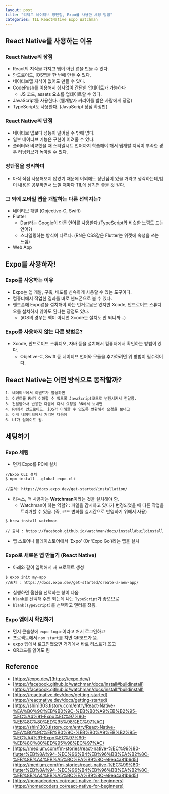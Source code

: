 ```yaml
---
layout: post
title: "리엑트 네이티브 장단점, Expo를 사용한 세팅 방법"
categories: TIL ReactNative Expo Watchman
---
```


## React Native를 사용하는 이유

### React Native의 장점

- React의 지식을 가지고 웹이 아닌 앱을 만들 수 있다.
- 안드로이드, IOS앱을 한 번에 만들 수 있다.
- 네이티브앱 지식이 없어도 만들 수 있다.
- CodePush를 이용해서 심사없이 간단한 업데이트가 가능하다
  - JS 코드, assets 요소를 업데이트할 수 있다.
- JavaScript를 사용한다. (웹개발자 커리어를 밟은 사람에게 장점)
- TypeScript도 사용한다. (JavaScript 장점 확장판)

### React Native의 단점

- 네이티브 앱보다 성능이 떨어질 수 밖에 없다.
- 일부 네이티브 기능은 구현이 어려울 수 있다.
- 플러터와 비교했을 때 스타일시트 언어까지 학습해야 해서 웹개발 지식이 부족한 경우 러닝커브가 높아질 수 있다.

### 장단점을 정리하며

- 아직 직접 사용해보지 않았기 때문에 이외에도 장단점이 있을 거라고 생각하는데,법이 내용은 공부하면서 느낄 때마다 TIL에 남기면 좋을 것 같다.

### 그 외에 모바일 앱을 개발하는 다른 선택지는?

- 네이티브 개발 (Objective-C, Swift)
- Flutter
  - Dart라는 Google이 만든 언어를 사용한다.(TypeScript와 비슷한 느낌도 드는 언어?)
  - 스타일링하는 방식이 다르다. (RN은 CSS같은 Flutter는 위젯에 속성을 쓰는 느낌)
- Web App

## Expo를 사용하자!

### Expo를 사용하는 이유

- Expo는 앱 개발, 구축, 배포를 신속하게 사용할 수 있는 도구이다.
- 컴퓨터에서 작업한 결과를 바로 핸드폰으로 볼 수 있다.
- 핸드폰에 Expo앱을 설치해야 하는 번거로움은 있지만 Xcode, 안드로이드 스튜디오를 설치하지 않아도 된다는 장점도 있다.
  - (iOS의 경우는 맥이 아니면 Xcode는 설치도 안 되니까...)

### Expo를 사용하지 않는 다른 방법은?

- Xcode, 안드로이드 스튜디오, 자바 등을 설치해서 컴퓨터에서 확인하는 방법이 있다.
  - Objetive-C, Swift 등 네이티브 언어와 모듈을 추가하려면 위 방법이 필수적이다.

## React Native는 어떤 방식으로 동작할까?

    1. 네이티브에서 이벤트가 발생하면
    2. 이벤트를 RN가 이해할 수 있도록 JavaScript코드로 변환시켜서 전달함.
    3. 전달받아서 반응한 다음에 다시 요청을 RN에서 보내면
    4. RN에서 안드로이드, iOS가 이해할 수 있도록 변환해서 요청을 보내고
    5. 이게 네이티브에서 처리된 다음에
    6. UI가 업데이트 됨.

## 세팅하기

### Expo 세팅

- 먼저 Expo를 PC에 설치

```
//Expo CLI 설치
$ npm install --global expo-cli

//출처: https://docs.expo.dev/get-started/installation/
```

- 리눅스, 맥 사용자는 **Watchman**이라는 것을 설치해야 함.
  - Watchman이 하는 역할?
    : 파일을 감시하고 있다가 변경되었을 때 다른 작업을 트리거할 수 있음.
    (즉, 코드 변화를 실시간으로 반영하기 위해서 사용)

```
$ brew install watchman

// 출처 : https://facebook.github.io/watchman/docs/install#buildinstall
```

- 앱 스토어나 플레이스토어에서 ‘Expo’ (Or ‘Expo Go’)라는 앱을 설치

### Expo로 새로운 앱 만들기 (React Native)

- 아래와 같이 입력해서 새 프로젝트 생성

```
$ expo init my-app
//출처 : https://docs.expo.dev/get-started/create-a-new-app/
```

- 실행하면 옵션을 선택하는 창이 나옴
- `blank`를 선택해 주면 되는데 나는 `TypeScript`가 좋으므로
- `blank(TypeScript)`를 선택하고 엔터를 쳤음.

### Expo 앱에서 확인하기

- 먼저 콘솔창에 `expo login`이라고 쳐서 로그인하고
- 프로젝트에서 `npm start`를 치면 QR코드가 뜸.
- expo 앱에서 로그인했으면 거기에서 바로 리스트가 뜨고
- QR코드를 읽어도 됨

## Reference

- [https://expo.dev/](https://expo.dev/)
- [https://facebook.github.io/watchman/docs/install#buildinstall](https://facebook.github.io/watchman/docs/install#buildinstall)
- [https://reactnative.dev/docs/getting-started](https://reactnative.dev/docs/getting-started)
- [https://shin1303.tistory.com/entry/React-Native-%EA%B0%9C%EB%B0%9C-%EB%B0%A9%EB%B2%95-%EC%A4%91-Expo%EC%97%90-%EB%8C%80%ED%95%98%EC%97%AC](https://shin1303.tistory.com/entry/React-Native-%EA%B0%9C%EB%B0%9C-%EB%B0%A9%EB%B2%95-%EC%A4%91-Expo%EC%97%90-%EB%8C%80%ED%95%98%EC%97%AC)
- [https://medium.com/fm-stories/react-native-%EC%99%80-flutter%EB%8A%94-%EC%96%B4%EB%96%BB%EA%B2%8C-%EB%8B%A4%EB%A5%BC%EA%B9%8C-e9ea4a81b6d5](https://medium.com/fm-stories/react-native-%EC%99%80-flutter%EB%8A%94-%EC%96%B4%EB%96%BB%EA%B2%8C-%EB%8B%A4%EB%A5%BC%EA%B9%8C-e9ea4a81b6d5)
- [https://nomadcoders.co/react-native-for-beginners](https://nomadcoders.co/react-native-for-beginners)
